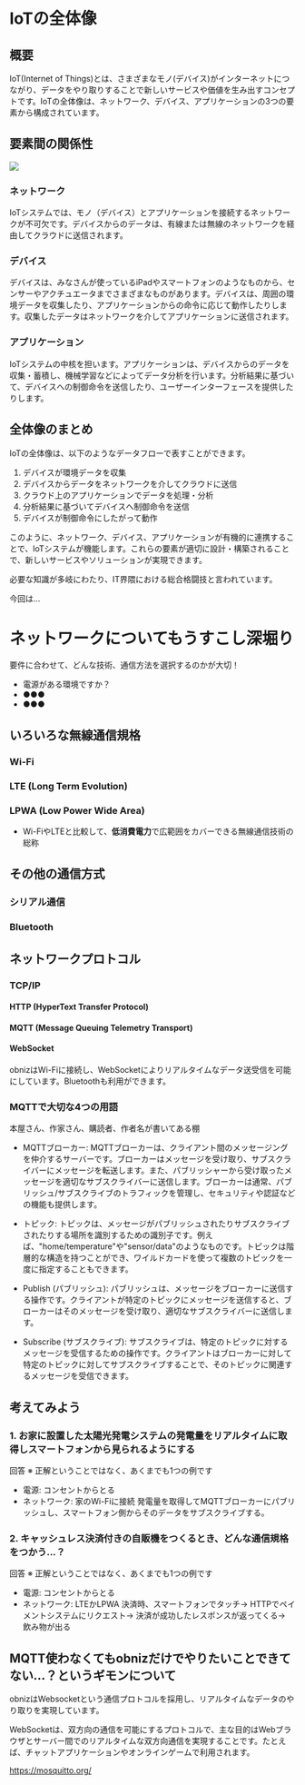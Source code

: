 # IoTの全体像

## 概要

IoT(Internet of Things)とは、さまざまなモノ(デバイス)がインターネットにつながり、データをやり取りすることで新しいサービスや価値を生み出すコンセプトです。IoTの全体像は、ネットワーク、デバイス、アプリケーションの3つの要素から構成されています。

## 要素間の関係性

<img src="https://i.gyazo.com/6efed8819c6ec78a1c9463b3f64aa881.png" />


### ネットワーク

IoTシステムでは、モノ（デバイス）とアプリケーションを接続するネットワークが不可欠です。デバイスからのデータは、有線または無線のネットワークを経由してクラウドに送信されます。

### デバイス

デバイスは、みなさんが使っているiPadやスマートフォンのようなものから、センサーやアクチュエータまでさまざまなものがあります。デバイスは、周囲の環境データを収集したり、アプリケーションからの命令に応じて動作したりします。収集したデータはネットワークを介してアプリケーションに送信されます。

### アプリケーション

IoTシステムの中核を担います。アプリケーションは、デバイスからのデータを収集・蓄積し、機械学習などによってデータ分析を行います。分析結果に基づいて、デバイスへの制御命令を送信したり、ユーザーインターフェースを提供したりします。

## 全体像のまとめ

IoTの全体像は、以下のようなデータフローで表すことができます。

1. デバイスが環境データを収集
2. デバイスからデータをネットワークを介してクラウドに送信
3. クラウド上のアプリケーションでデータを処理・分析
4. 分析結果に基づいてデバイスへ制御命令を送信
5. デバイスが制御命令にしたがって動作

このように、ネットワーク、デバイス、アプリケーションが有機的に連携することで、IoTシステムが機能します。これらの要素が適切に設計・構築されることで、新しいサービスやソリューションが実現できます。

必要な知識が多岐にわたり、IT界隈における総合格闘技と言われています。

今回は...

# ネットワークについてもうすこし深堀り

要件に合わせて、どんな技術、通信方法を選択するのかが大切！

- 電源がある環境ですか？
- ●●●
- ●●●

## いろいろな無線通信規格

### Wi-Fi


### LTE (Long Term Evolution)


### LPWA (Low Power Wide Area)  
- Wi-FiやLTEと比較して、**低消費電力**で広範囲をカバーできる無線通信技術の総称


## その他の通信方式


### シリアル通信


### Bluetooth


## ネットワークプロトコル

### TCP/IP


#### HTTP (HyperText Transfer Protocol)


#### **MQTT (Message Queuing Telemetry Transport)**


#### **WebSocket**



obnizはWi-Fiに接続し、WebSocketによりリアルタイムなデータ送受信を可能にしています。Bluetoothも利用ができます。



### MQTTで大切な4つの用語

本屋さん、作家さん、購読者、作者名が書いてある棚

- MQTTブローカー:
MQTTブローカーは、クライアント間のメッセージングを仲介するサーバーです。ブローカーはメッセージを受け取り、サブスクライバーにメッセージを転送します。また、パブリッシャーから受け取ったメッセージを適切なサブスクライバーに送信します。ブローカーは通常、パブリッシュ/サブスクライブのトラフィックを管理し、セキュリティや認証などの機能も提供します。

- トピック:
トピックは、メッセージがパブリッシュされたりサブスクライブされたりする場所を識別するための識別子です。例えば、"home/temperature"や"sensor/data"のようなものです。トピックは階層的な構造を持つことができ、ワイルドカードを使って複数のトピックを一度に指定することもできます。

- Publish (パブリッシュ):
パブリッシュは、メッセージをブローカーに送信する操作です。クライアントが特定のトピックにメッセージを送信すると、ブローカーはそのメッセージを受け取り、適切なサブスクライバーに送信します。

- Subscribe (サブスクライブ):
サブスクライブは、特定のトピックに対するメッセージを受信するための操作です。クライアントはブローカーに対して特定のトピックに対してサブスクライブすることで、そのトピックに関連するメッセージを受信できます。



## 考えてみよう


### 1. お家に設置した太陽光発電システムの発電量をリアルタイムに取得しスマートフォンから見られるようにする

回答 ※ 正解ということではなく、あくまでも1つの例です
- 電源: コンセントからとる
- ネットワーク: 家のWi-Fiに接続
発電量を取得してMQTTブローカーにパブリッシュし、スマートフォン側からそのデータをサブスクライブする。



### 2. キャッシュレス決済付きの自販機をつくるとき、どんな通信規格をつかう...？

回答 ※ 正解ということではなく、あくまでも1つの例です
- 電源: コンセントからとる
- ネットワーク: LTEかLPWA
決済時、スマートフォンでタッチ→ HTTPでペイメントシステムにリクエスト→ 決済が成功したレスポンスが返ってくる→ 飲み物が出る




## MQTT使わなくてもobnizだけでやりたいことできてない...？というギモンについて

obnizはWebsocketという通信プロトコルを採用し、リアルタイムなデータのやり取りを実現しています。

WebSocketは、双方向の通信を可能にするプロトコルで、主な目的はWebブラウザとサーバー間でのリアルタイムな双方向通信を実現することです。たとえば、チャットアプリケーションやオンラインゲームで利用されます。

https://mosquitto.org/